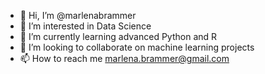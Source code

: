 - 👋 Hi, I’m @marlenabrammer
- 👀 I’m interested in Data Science
- 🌱 I’m currently learning advanced Python and R
- 💞️ I’m looking to collaborate on machine learning projects
- 📫 How to reach me marlena.brammer@gmail.com

<!---
marlenabrammer/marlenabrammer is a ✨ special ✨ repository because its `README.md` (this file) appears on your GitHub profile.
You can click the Preview link to take a look at your changes.
--->
